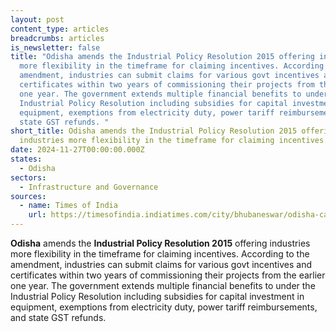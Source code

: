 ```yaml
---
layout: post
content_type: articles
breadcrumbs: articles
is_newsletter: false
title: "Odisha amends the Industrial Policy Resolution 2015 offering industries
  more flexibility in the timeframe for claiming incentives. According to the
  amendment, industries can submit claims for various govt incentives and
  certificates within two years of commissioning their projects from the earlier
  one year. The government extends multiple financial benefits to under the
  Industrial Policy Resolution including subsidies for capital investment in
  equipment, exemptions from electricity duty, power tariff reimbursements, and
  state GST refunds. "
short_title: Odisha amends the Industrial Policy Resolution 2015 offering
  industries more flexibility in the timeframe for claiming incentives.
date: 2024-11-27T00:00:00.000Z
states:
  - Odisha
sectors:
  - Infrastructure and Governance
sources:
  - name: Times of India
    url: https://timesofindia.indiatimes.com/city/bhubaneswar/odisha-cabinet-approves-major-update-to-industrial-policy-extending-incentives-claims-period/articleshow/115608604.cms
---
```

**Odisha** amends the **Industrial Policy Resolution 2015** offering industries more flexibility in the timeframe for claiming incentives. According to the amendment, industries can submit claims for various govt incentives and certificates within two years of commissioning their projects from the earlier one year. The government extends multiple financial benefits to under the Industrial Policy Resolution including subsidies for capital investment in equipment, exemptions from electricity duty, power tariff reimbursements, and state GST refunds.
